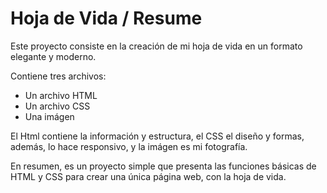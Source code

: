 # Hoja de Vida / Resume

Este proyecto consiste en la creación de mi hoja de vida en un formato elegante y moderno.

Contiene tres archivos:
- Un archivo HTML
- Un archivo CSS
- Una imágen

El Html contiene la información y estructura, el CSS el diseño y formas, además, lo hace responsivo, y la imágen es mi fotografía.

En resumen, es un proyecto simple que presenta las funciones básicas de HTML y CSS para crear una única página web, con la hoja de vida.
